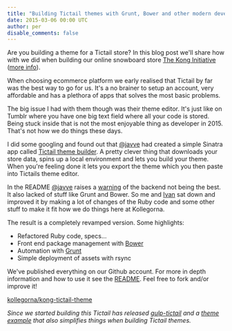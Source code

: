 ```yaml
---
title: "Building Tictail themes with Grunt, Bower and other modern development tools and techniques"
date: 2015-03-06 00:00 UTC
author: per
disable_comments: false
---
```


Are you building a theme for a Tictail store? In this blog post we'll share how with we did when building our online snowboard store [The Kong Initiative](http://www.konginitiative.com) ([more info](http://blog.konginitiative.com/post/112780967221/no-business-like-snow-business)).

When choosing ecommerce platform we early realised that Tictail by far was the best way to go for us. It's a no brainer to setup an account, very affordable and has a plethora of apps that solves the most basic problems.

The big issue I had with them though was their theme editor. It's just like on Tumblr where you have one big text field where all your code is stored. Being stuck inside that is not the most enjoyable thing as developer in 2015. That's not how we do things these days.

I did some googling and found out that [@javve](https://twitter.com/javve) had created a simple Sinatra app called [Tictail theme builder](https://github.com/javve/tictail-theme-builder). A pretty clever thing that downloads your store data, spins up a local environment and lets you build your theme. When you're feeling done it lets you export the theme which you then paste into Tictails theme editor.

In the README [@javve](https://twitter.com/javve) raises a [warning](https://github.com/javve/tictail-theme-builder/blob/master/README.md#warning) of the backend not being the best. It also lacked of stuff like Grunt and Bower. So me and [Ivan](https://twitter.com/ivannovosad) sat down and improved it by making a lot of changes of the Ruby code and some other stuff to make it fit how we do things here at Kollegorna.

The result is a completely revamped version. Some highlights:

- Refactored Ruby code, specs…
- Front end package management with [Bower](http://www.bower.io)
- Automation with [Grunt](http://gruntjs.com/)
- Simple deployment of assets with rsync

We've published everything on our Github account. For more in depth information and how to use it see the [README](https://github.com/kollegorna/kong-tictail-theme/blob/master/README.md). Feel free to fork and/or improve it!

[kollegorna/kong-tictail-theme](https://github.com/kollegorna/kong-tictail-theme)

_Since we started building this Tictail has released [gulp-tictail](https://github.com/tictail/gulp-tictail) and a [theme example](https://github.com/tictail/theme-example) that also simplifies things when building Tictail themes._
